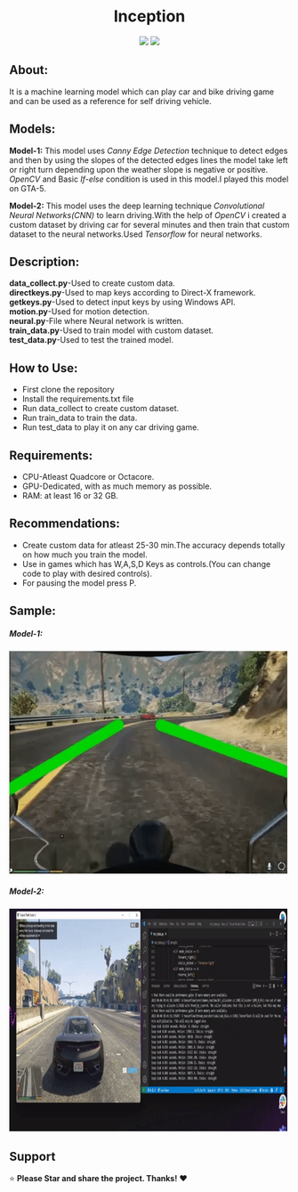 <div align="center"> 
  <h1>Inception </h1>



   

 
</div>
<div align="center"> 
  <img src="https://img.shields.io/badge/python-3670A0?style=for-the-badge&logo=python&logoColor=ffdd54">
  <img src="https://img.shields.io/badge/TensorFlow-%23FF6F00.svg?style=for-the-badge&logo=TensorFlow&logoColor=white">
  
 
 </div> 

## About:
It is a machine learning model which can play car and bike driving game and can be used as a reference for self driving vehicle.



## Models:
**Model-1:** This model uses *Canny Edge Detection* technique to detect edges and then by using the slopes of the detected edges lines the model take left or right turn depending upon the weather slope is negative or positive. *OpenCV* and Basic *If-else* condition is used in this model.I played this model on GTA-5.

**Model-2:** This model uses the deep learning technique *Convolutional Neural Networks(CNN)* to learn driving.With the help of *OpenCV*  i created a custom dataset by driving car for several minutes and then train that custom dataset to the neural networks.Used *Tensorflow* for neural networks.

## Description:
**data_collect.py**-Used to create custom data.<br>
**directkeys.py**-Used to map keys according to Direct-X framework.<br>
**getkeys.py**-Used to detect input keys by using Windows API.<br>
**motion.py**-Used for motion detection.<br>
**neural.py**-File where Neural network is written.<br>
**train_data.py**-Used to train model with custom dataset.<br>
**test_data.py**-Used to test the trained model.<br>

## How to Use:
* First clone the repository
* Install the requirements.txt file
* Run data_collect to create custom dataset.
* Run train_data to train the data.
* Run test_data to play it on any car driving game.

## Requirements:
* CPU-Atleast Quadcore or Octacore.
* GPU-Dedicated, with as much memory as possible.
* RAM: at least 16 or 32 GB.

## Recommendations:
* Create custom data for atleast 25-30 min.The accuracy depends totally on how much you train the model.
* Use in games which has W,A,S,D Keys as controls.(You can change code to play with desired controls).
* For pausing the model press P.

## Sample:
<div align="left"> 
<h5>Model-1:</h5>
<img src="https://github.com/Dynamic-Vector/Inception/blob/master/res/v1.gif" width=500 height=400>
</div>
<div align="left">
<h5>Model-2:</h5>
<img src="https://github.com/Dynamic-Vector/Inception/blob/master/res/cnn_V2.gif" width=500 height=400>
</div>














## Support
⭐ **Please Star  and share the project. Thanks!** ❤️ 
